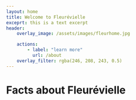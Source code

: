 ```yaml
---
layout: home 
title: Welcome to Fleurévielle
exceprt: this is a text excerpt 
header:
    overlay_image: /assets/images/fleurhome.jpg

    actions:
        - label: "learn more" 
          url: /about 
    overlay_filter: rgba(246, 208, 243, 0.5)
---
```


# Facts about Fleurévielle

